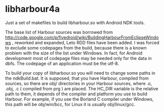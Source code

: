 # libharbour4a
Just a set of makefiles to build libharbour.so with Android NDK tools.

The base list of Harbour sources was borrowed from http://code.google.com/p/fivedroid/wiki/BuildingHarbourFromEclipseWindows
, reworked and expanded, Leto RDD files have been added. I was forced to exclude some 
codepages from the build, because there is a known problem with the size of the list under Windows.
In fact, for Android development most of codepage files may be needed only for the data in dbfs.
The codepage of an application must be the utf-8.

To build your copy of libharbour.so you will need to change some paths in the ndkBuild.bat.
It is supposed, that you have Harbour, compiled from sources, so there are
obj/ directories in your Harbour sources, where .o, .obj, .c ( compiled from prg )
are placed. The HC_DIR variable is the relative path to them, it depends of the
compiler and platform you use to build Harbour. For example, if you use the
Borland C compiler under Windows, this path will be obj/win/bcc, for Linux it is
usually obj/linux/gcc.

